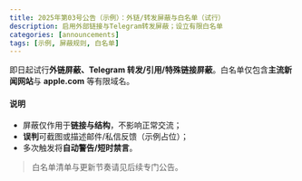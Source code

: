 ```yaml
---
title: 2025年第03号公告（示例）：外链/转发屏蔽与白名单（试行）
description: 启用外部链接与Telegram转发屏蔽；设立有限白名单
categories: [announcements]
tags: [示例, 屏蔽规则, 白名单]
---
```


即日起试行**外链屏蔽、Telegram 转发/引用/特殊链接屏蔽**。白名单仅包含**主流新闻网站**与 **apple.com** 等有限域名。<!--more-->

#### 说明
- 屏蔽仅作用于**链接与结构**，不影响正常交流；
- **误判**可截图或描述邮件/私信反馈（示例占位）；
- 多次触发将**自动警告/短时禁言**。

> 白名单清单与更新节奏请见后续专门公告。
